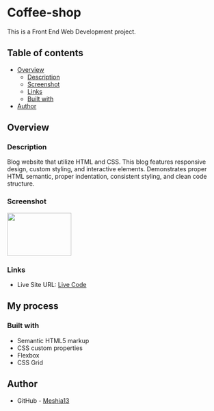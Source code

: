 # Coffee-shop

This is a Front End Web Development project.

## Table of contents

- [Overview](#overview)
  - [Description](#description)
  - [Screenshot](#screenshot)
  - [Links](#links)
  - [Built with](#built-with)
- [Author](#author)


## Overview

### Description

Blog website that utilize HTML and CSS. This blog features responsive design, custom styling, and interactive elements. Demonstrates proper HTML semantic, proper indentation, consistent styling, and clean code structure.

### Screenshot

<img src="/assets/images/CaseFile.png" width="150" height="100">

### Links

- Live Site URL: [Live Code](https://meshia13.github.io/original-shorts-blog/)

## My process

### Built with

- Semantic HTML5 markup
- CSS custom properties
- Flexbox
- CSS Grid


## Author

- GitHub - [Meshia13](https://github.com/Meshia13)

